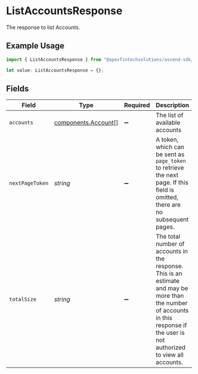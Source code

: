 # ListAccountsResponse

The response to list Accounts.

## Example Usage

```typescript
import { ListAccountsResponse } from "@apexfintechsolutions/ascend-sdk/models/components";

let value: ListAccountsResponse = {};
```

## Fields

| Field                                                                                                                                                                              | Type                                                                                                                                                                               | Required                                                                                                                                                                           | Description                                                                                                                                                                        | Example                                                                                                                                                                            |
| ---------------------------------------------------------------------------------------------------------------------------------------------------------------------------------- | ---------------------------------------------------------------------------------------------------------------------------------------------------------------------------------- | ---------------------------------------------------------------------------------------------------------------------------------------------------------------------------------- | ---------------------------------------------------------------------------------------------------------------------------------------------------------------------------------- | ---------------------------------------------------------------------------------------------------------------------------------------------------------------------------------- |
| `accounts`                                                                                                                                                                         | [components.Account](../../models/components/account.md)[]                                                                                                                         | :heavy_minus_sign:                                                                                                                                                                 | The list of available accounts                                                                                                                                                     |                                                                                                                                                                                    |
| `nextPageToken`                                                                                                                                                                    | *string*                                                                                                                                                                           | :heavy_minus_sign:                                                                                                                                                                 | A token, which can be sent as `page_token` to retrieve the next page. If this field is omitted, there are no subsequent pages.                                                     | 4ZHd3wAaMD1IQ0ZKS2BKV0FSRVdLW4VLWkY1R1B3MU4                                                                                                                                        |
| `totalSize`                                                                                                                                                                        | *string*                                                                                                                                                                           | :heavy_minus_sign:                                                                                                                                                                 | The total number of accounts in the response. This is an estimate and may be more than the number of accounts in this response if the user is not authorized to view all accounts. | 100                                                                                                                                                                                |